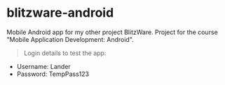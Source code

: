 # blitzware-android
Mobile Android app for my other project BlitzWare. Project for the course "Mobile Application Development: Android".

> Login details to test the app:
- Username: Lander
- Password: TempPass123
